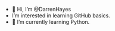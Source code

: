 - 👋 Hi, I’m @DarrenHayes
- I’m interested in learning GitHub basics.
- 🌱 I’m currently learning Python.

<!---
DarrenHayes/DarrenHayes is a ✨ special ✨ repository because its `README.md` (this file) appears on your GitHub profile.
You can click the Preview link to take a look at your changes.
--->
